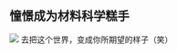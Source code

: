 ## 憧憬成为材料科学糕手
<img src = 'https://s3.bmp.ovh/imgs/2025/03/28/147813d8b5e2e963.jpg' />
去把这个世界，变成你所期望的样子（笑）
